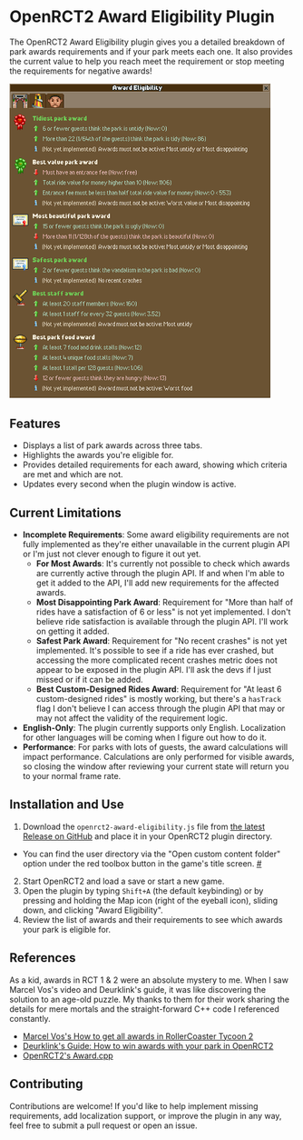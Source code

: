 # OpenRCT2 Award Eligibility Plugin

The OpenRCT2 Award Eligibility plugin gives you a detailed breakdown of park awards requirements and if your park meets each one. It also provides the current value to help you reach meet the requirement or stop meeting the requirements for negative awards!

<img src="images/openrct2-award-eligibility-park-tab.png" style="width:460px; max-width: 100%" alt="OpenRCT2 Award Eligibility Plugin Rides Tab Screenshot">

## Features

- Displays a list of park awards across three tabs.
- Highlights the awards you're eligible for.
- Provides detailed requirements for each award, showing which criteria are met and which are not.
- Updates every second when the plugin window is active.

## Current Limitations

- **Incomplete Requirements**: Some award eligibility requirements are not fully implemented as they're either unavailable in the current plugin API or I'm just not clever enough to figure it out yet.
  - **For Most Awards**: It's currently not possible to check which awards are currently active through the plugin API. If and when I'm able to get it added to the API, I'll add new requirements for the affected awards.
  - **Most Disappointing Park Award**: Requirement for "More than half of rides have a satisfaction of 6 or less" is not yet implemented. I don't believe ride satisfaction is available through the plugin API. I'll work on getting it added.
  - **Safest Park Award**: Requirement for "No recent crashes" is not yet implemented. It's possible to see if a ride has ever crashed, but accessing the more complicated recent crashes metric does not appear to be exposed in the plugin API. I'll ask the devs if I just missed or if it can be added.
  - **Best Custom-Designed Rides Award**: Requirement for "At least 6 custom-designed rides" is mostly working, but there's a `hasTrack` flag I don't believe I can access through the plugin API that may or  may not affect the validity of the requirement logic.
- **English-Only**: The plugin currently supports only English. Localization for other languages will be coming when I figure out how to do it.
- **Performance**: For parks with lots of guests, the award calculations will impact performance. Calculations are only performed for visible awards, so closing the window after reviewing your current state will return you to your normal frame rate.

## Installation and Use

1. Download the `openrct2-award-eligibility.js` file from [the latest Release on GitHub](https://github.com/peterwooley/openrct2-award-eligibility/releases/latest) and place it in your OpenRCT2 plugin directory.
  * You can find the user directory via the "Open custom content folder" option under the red toolbox button in the game's title screen. [#](https://github.com/OpenRCT2/OpenRCT2/blob/317d8c4970d709986391e221928a2843dab1a068/distribution/scripting.md?plain=1#L11)
2. Start OpenRCT2 and load a save or start a new game.
3. Open the plugin by typing `Shift+A` (the default keybinding) or by pressing and holding the Map icon (right of the eyeball icon), sliding down, and clicking "Award Eligibility".
4. Review the list of awards and their requirements to see which awards your park is eligible for.

## References
As a kid, awards in RCT 1 & 2 were an absolute mystery to me. When I saw Marcel Vos's video and Deurklink's guide, it was like discovering the solution to an age-old puzzle. My thanks to them for their work sharing the details for mere mortals and the straight-forward C++ code I referenced constantly.

- [Marcel Vos's How to get all awards in RollerCoaster Tycoon 2](https://www.youtube.com/watch?v=68Rg0znLtx4)
- [Deurklink's Guide: How to win awards with your park in OpenRCT2](https://forums.openrct2.org/topic/2732-guide-how-to-win-awards-with-your-park-in-openrct2)
- [OpenRCT2's Award.cpp](https://github.com/OpenRCT2/OpenRCT2/blob/develop/src/openrct2/management/Award.cpp)

## Contributing

Contributions are welcome! If you'd like to help implement missing requirements, add localization support, or improve the plugin in any way, feel free to submit a pull request or open an issue.